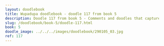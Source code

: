 ```yaml
---
layout: doodlebook
title: Wupadupa doodlebook - doodle 117 from book 5
description: Doodle 117 from book 5 - Comments and doodles that capture the essence of this event  
slug: /doodlebook/book-5/doodle-117.html
book: 5
doodle_image: ../../../images/doodlebook/290105_03.jpg
ref: 117
---	  
```

																																																																							